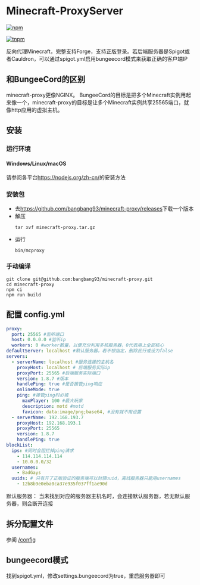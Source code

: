 # Minecraft-ProxyServer 
[![npm](https://nodei.co/npm/minecraft-proxy.png?downloads=true&downloadRank=true)](https://nodei.co/npm/minecraft-proxy)

[![tnpm](http://npm.taobao.org/badge/v/minecraft-proxy.svg?style=flat-square)](http://npm.taobao.org/package/minecraft-proxy)

反向代理Minecraft，完整支持Forge，支持正版登录。若后端服务器是Spigot或者Cauldron，可以通过spigot.yml启用bungeecord模式来获取正确的客户端IP

## 和BungeeCord的区别
minecraft-proxy更像NGINX。
BungeeCord的目标是把多个Minecraft实例用起来像一个，minecraft-proxy的目标是让多个Minecraft实例共享25565端口，就像http应用的虚拟主机。

## 安装
### 运行环境
#### Windows/Linux/macOS
请参阅各平台<https://nodejs.org/zh-cn/>的安装方法
### 安装包
- 去<https://github.com/bangbang93/minecraft-proxy/releases>下载一个版本
- 解压
    ```shell script
    tar xvf minecraft-proxy.tar.gz
    ```
- 运行
    ```shell script
    bin/mcproxy
    ```

### 手动编译
```shell script
git clone git@github.com:bangbang93/minecraft-proxy.git
cd minecraft-proxy
npm ci
npm run build
```

## 配置 config.yml
```yaml
proxy:
  port: 25565 #监听端口
  host: 0.0.0.0 #监听ip
  workers: 0 #worker数量，以便充分利用多核服务器，0代表用上全部核心
defaultServer: localhost #默认服务器，若不想指定，删除此行或设为false
servers:
  - serverName: localhost #服务连接的主机名
    proxyHost: localhost # 后端服务实际ip
    proxyPort: 25565 #后端服务实际端口
    version: 1.8.7 #版本
    handlePing: true #是否接管ping响应
    onlineMode: true
    ping: #接管ping时必填
      maxPlayer: 100 #最大玩家
      description: motd #motd
      favicon: data:image/png;base64, #没有就不用设置
  - serverName: 192.168.193.7
    proxyHost: 192.168.193.1
    proxyPort: 25565
    version: 1.8.7
    handlePing: true
blockList:
  ips: #同时会阻拦掉ping请求
    - 114.114.114.114
    - 10.0.0.0/32
  usernames:
    - BadGays
  uuids: # 只有开了正版验证的服务端可以封禁uuid，离线服务器只能用usernames
    - 12b8b9e0eba0ca37e935f037ff1ae90d
```

默认服务器： 当未找到对应的服务器主机名时，会连接默认服务器，若无默认服务器，则会断开连接

## 拆分配置文件
参阅 [/config](/config)

## bungeecord模式
找到spigot.yml，修改settings.bungeecord为true，重启服务器即可

